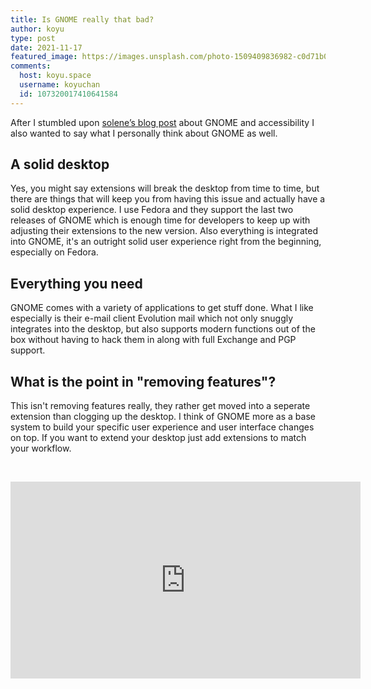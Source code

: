 ```yaml
---
title: Is GNOME really that bad?
author: koyu
type: post
date: 2021-11-17
featured_image: https://images.unsplash.com/photo-1509409836982-c0d71b087fd4?crop=entropy&cs=tinysrgb&fit=max&fm=jpg&ixid=MnwxMTc3M3wwfDF8c2VhcmNofDZ8fGdub21lfGVufDB8fHx8MTYzNjYxODE3OA&ixlib=rb-1.2.1&q=80&w=2000
comments:
  host: koyu.space
  username: koyuchan
  id: 107320017410641584
---
```


After I stumbled upon [solene&rsquo;s blog post](https://dataswamp.org/~solene/2021-11-10-how-I-ended-liking-gnome.html) about GNOME and accessibility I also wanted to say what I personally think about GNOME as well.

## A solid desktop

Yes, you might say extensions will break the desktop from time to time, but there are things that will keep you from having this issue and actually have a solid desktop experience. I use Fedora and they support the last two releases of GNOME which is enough time for developers to keep up with adjusting their extensions to the new version. Also everything is integrated into GNOME, it's an outright solid user experience right from the beginning, especially on Fedora.

## Everything you need

GNOME comes with a variety of applications to get stuff done. What I like especially is their e-mail client Evolution mail which not only snuggly integrates into the desktop, but also supports modern functions out of the box without having to hack them in along with full Exchange and PGP support.

## What is the point in "removing features"?

This isn't removing features really, they rather get moved into a seperate extension than clogging up the desktop. I think of GNOME more as a base system to build your specific user experience and user interface changes on top. If you want to extend your desktop just add extensions to match your workflow.

<br><center><iframe width="560" height="315" src="https://www.youtube-nocookie.com/embed/FNZqj16XYrs" title="YouTube video player" frameborder="0" allow="accelerometer; autoplay; clipboard-write; encrypted-media; gyroscope; picture-in-picture" allowfullscreen></iframe></center>
